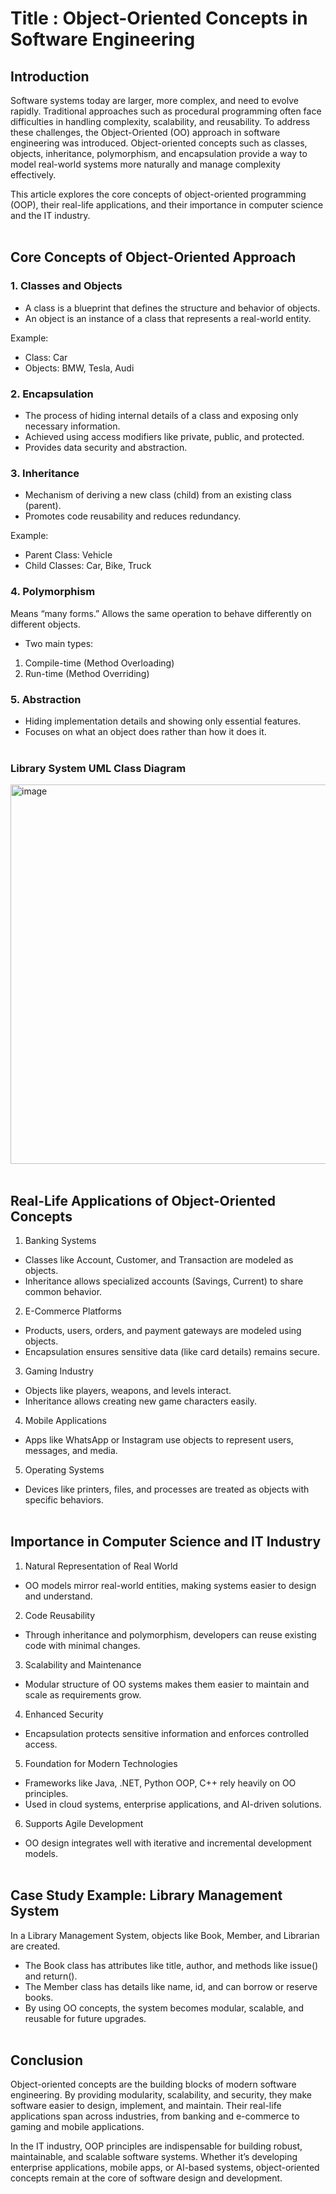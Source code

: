 # Title : Object-Oriented Concepts in Software Engineering

## Introduction

Software systems today are larger, more complex, and need to evolve rapidly. Traditional approaches such as procedural programming often face difficulties in handling complexity, scalability, and reusability. To address these challenges, the Object-Oriented (OO) approach in software engineering was introduced. Object-oriented concepts such as classes, objects, inheritance, polymorphism, and encapsulation provide a way to model real-world systems more naturally and manage complexity effectively.

This article explores the core concepts of object-oriented programming (OOP), their real-life applications, and their importance in computer science and the IT industry.<br><br>

## Core Concepts of Object-Oriented Approach
### 1. Classes and Objects

- A class is a blueprint that defines the structure and behavior of objects.
- An object is an instance of a class that represents a real-world entity.

Example:

- Class: Car
- Objects: BMW, Tesla, Audi

### 2. Encapsulation

- The process of hiding internal details of a class and exposing only necessary information.
- Achieved using access modifiers like private, public, and protected.
- Provides data security and abstraction.

### 3. Inheritance

- Mechanism of deriving a new class (child) from an existing class (parent).
- Promotes code reusability and reduces redundancy.

Example:

- Parent Class: Vehicle
- Child Classes: Car, Bike, Truck

### 4. Polymorphism

Means “many forms.”
Allows the same operation to behave differently on different objects.

- Two main types:

1. Compile-time (Method Overloading)
2. Run-time (Method Overriding)

### 5. Abstraction

- Hiding implementation details and showing only essential features.
- Focuses on what an object does rather than how it does it.<br><br>

### Library System UML Class Diagram
<img width="961" height="607" alt="image" src="https://github.com/user-attachments/assets/1abb6e9f-cd3a-470d-8364-846af92f11aa" /><br><br>


## Real-Life Applications of Object-Oriented Concepts

1. Banking Systems

- Classes like Account, Customer, and Transaction are modeled as objects.
- Inheritance allows specialized accounts (Savings, Current) to share common behavior.

2. E-Commerce Platforms

- Products, users, orders, and payment gateways are modeled using objects.
- Encapsulation ensures sensitive data (like card details) remains secure.

3. Gaming Industry

- Objects like players, weapons, and levels interact.
- Inheritance allows creating new game characters easily.

4. Mobile Applications

- Apps like WhatsApp or Instagram use objects to represent users, messages, and media.

5. Operating Systems

- Devices like printers, files, and processes are treated as objects with specific behaviors.<br><br>

## Importance in Computer Science and IT Industry

1. Natural Representation of Real World

- OO models mirror real-world entities, making systems easier to design and understand.

2. Code Reusability

- Through inheritance and polymorphism, developers can reuse existing code with minimal changes.

3. Scalability and Maintenance

- Modular structure of OO systems makes them easier to maintain and scale as requirements grow.

4. Enhanced Security

- Encapsulation protects sensitive information and enforces controlled access.

5. Foundation for Modern Technologies

- Frameworks like Java, .NET, Python OOP, C++ rely heavily on OO principles.
- Used in cloud systems, enterprise applications, and AI-driven solutions.

6. Supports Agile Development

- OO design integrates well with iterative and incremental development models.<br><br>

## Case Study Example: Library Management System

In a Library Management System, objects like Book, Member, and Librarian are created.

- The Book class has attributes like title, author, and methods like issue() and return().
- The Member class has details like name, id, and can borrow or reserve books.
- By using OO concepts, the system becomes modular, scalable, and reusable for future upgrades.<br><br>

## Conclusion

Object-oriented concepts are the building blocks of modern software engineering. By providing modularity, scalability, and security, they make software easier to design, implement, and maintain. Their real-life applications span across industries, from banking and e-commerce to gaming and mobile applications.

In the IT industry, OOP principles are indispensable for building robust, maintainable, and scalable software systems. Whether it’s developing enterprise applications, mobile apps, or AI-based systems, object-oriented concepts remain at the core of software design and development.<br><br>
